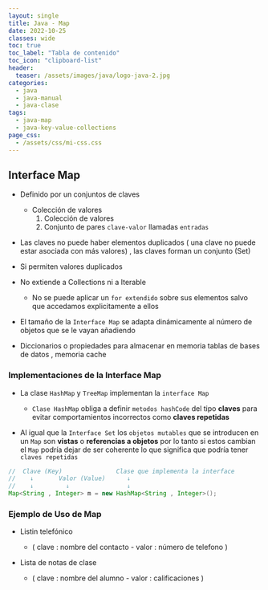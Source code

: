 ```yaml
---
layout: single
title: Java - Map
date: 2022-10-25
classes: wide
toc: true
toc_label: "Tabla de contenido"
toc_icon: "clipboard-list"
header:
  teaser: /assets/images/java/logo-java-2.jpg
categories:
  - java
  - java-manual
  - java-clase
tags:
  - java-map
  - java-key-value-collections 
page_css: 
  - /assets/css/mi-css.css
---
```


## Interface Map

* Definido por un conjuntos de claves
  * Colección de valores
    1. Colección de valores
    2. Conjunto de pares ``clave-valor`` llamadas ``entradas``

* Las claves no puede haber elementos duplicados ( una clave no puede estar asociada con más valores) , las claves forman un conjunto (Set)

* Si permiten valores duplicados

* No extiende a Collections ni a Iterable
  * No se puede aplicar un ``for extendido`` sobre sus elementos salvo que accedamos explicitamente a ellos

* El tamaño de la ``Interface Map`` se adapta dinámicamente al número de objetos que se le vayan añadiendo  

* Diccionarios o propiedades para almacenar en memoria tablas de bases de datos , memoria cache

### Implementaciones de la Interface Map

* La clase ``HashMap`` y ``TreeMap`` implementan la ``interface Map``

  * ``Clase HashMap`` obliga a definir ``metodos hashCode`` del tipo **claves** para evitar comportamientos incorrectos como **claves repetidas**
  
* Al igual que la ``Interface Set`` los ``objetos mutables`` que se introducen en un ``Map`` son **vistas** o **referencias a objetos** por lo tanto si estos cambian el ``Map`` podría dejar de ser coherente lo que significa que podría tener ``claves repetidas``

```java
//  Clave (Key)               Clase que implementa la interface    
//    ↓       Valor (Value)      ↓
//    ↓         ↓                ↓
Map<String , Integer> m = new HashMap<String , Integer>();
```

### Ejemplo de Uso de Map

* Listin telefónico
  * ( clave : nombre del contacto - valor : número de telefono )

* Lista de notas de clase
  * ( clave : nombre del alumno - valor : calificaciones )
